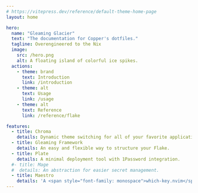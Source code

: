 ```yaml
---
# https://vitepress.dev/reference/default-theme-home-page
layout: home

hero:
  name: "Gleaming Glacier"
  text: "The documentation for Copper's dotfiles."
  tagline: Overengineered to the Nix
  image:
    src: /hero.png
    alt: A floating island of colorful ice spikes.
  actions:
    - theme: brand
      text: Introduction
      link: /introduction
    - theme: alt
      text: Usage
      link: /usage
    - theme: alt
      text: Reference
      link: /reference/flake

features:
  - title: Chroma
    details: Dynamic theme switching for all of your favorite applications.
  - title: Gleaming Framework
    details: An easy and flexible way to structure your Flake.
  - title: Plate
    details: A minimal deployment tool with 1Password integration.
  #- title: Mage
  #  details: An abstraction for easier secret management.
  - title: Maestro
    details: 'A <span style="font-family: monospace">which-key.nvim</span> inspired system for managing keybinds.'
---
```


